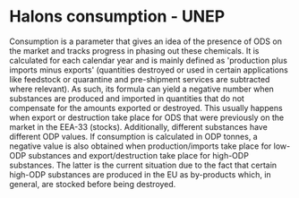 # Halons consumption - UNEP

Consumption is a parameter that gives an idea of the presence of ODS on the market and tracks progress in phasing out these chemicals. It is calculated for each calendar year and is mainly defined as 'production plus imports minus exports' (quantities destroyed or used in certain applications like feedstock or quarantine and pre-shipment services are subtracted where relevant). As such, its formula can yield a negative number when substances are produced and imported in quantities that do not compensate for the amounts exported or destroyed. This usually happens when export or destruction take place for ODS that were previously on the market in the EEA-33 (stocks). Additionally, different substances have different ODP values. If consumption is calculated in ODP tonnes, a negative value is also obtained when production/imports take place for low-ODP substances and export/destruction take place for high-ODP substances. The latter is the current situation due to the fact that certain high-ODP substances are produced in the EU as by-products which, in general, are stocked before being destroyed.